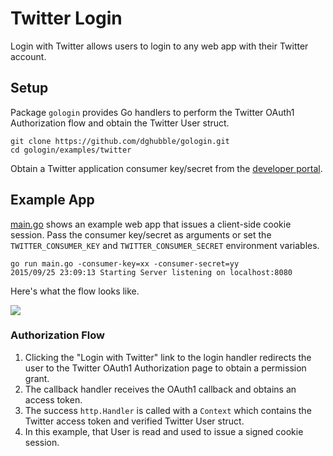 # Twitter Login

Login with Twitter allows users to login to any web app with their Twitter account.

## Setup

Package `gologin` provides Go handlers to perform the Twitter OAuth1 Authorization flow and obtain the Twitter User struct.

```
git clone https://github.com/dghubble/gologin.git
cd gologin/examples/twitter
```

Obtain a Twitter application consumer key/secret from the [developer portal](https://developer.twitter.com).

## Example App

[main.go](main.go) shows an example web app that issues a client-side cookie session. Pass the consumer key/secret as arguments or set the `TWITTER_CONSUMER_KEY` and `TWITTER_CONSUMER_SECRET` environment variables.

```
go run main.go -consumer-key=xx -consumer-secret=yy
2015/09/25 23:09:13 Starting Server listening on localhost:8080
```

Here's what the flow looks like.

<img src="https://storage.googleapis.com/dghubble/twitter-web-login.gif">

### Authorization Flow

1. Clicking the "Login with Twitter" link to the login handler redirects the user to the Twitter OAuth1 Authorization page to obtain a permission grant.
2. The callback handler receives the OAuth1 callback and obtains an access token.
3. The success `http.Handler` is called with a `Context` which contains the Twitter access token and verified Twitter User struct.
4. In this example, that User is read and used to issue a signed cookie session.

